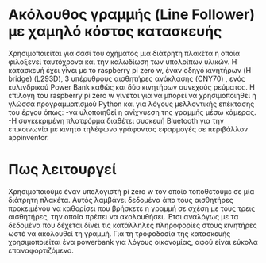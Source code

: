 # Ακόλουθος γραμμής (Line Follower) με χαμηλό κόστος κατασκευής
Xρησιμοποιείται για σασί του οχήματος μια διάτρητη πλακέτα η οποία φιλοξενεί ταυτόχρονα και την καλωδίωση των υπολοίπων υλικών. Η κατασκευή έχει γίνει με το raspberry pi zero w, έναν οδηγό κινητήρων (H bridge) (L293D), 3 υπέρυθρους αισθητήρες ανάκλασης (CNY70) , ενός κυλινδρικού Power Bank καθώς και δύο κινητήρων συνεχούς ρεύματος. Η επιλογή του  raspberry pi zero w γίνεται για να μπορεί να χρησιμοποιηθεί η γλώσσα προγραμματισμού Python και για λόγους μελλοντικής επέκτασης του έργου όπως: 
-να υλοποιηθεί η ανίχνυεση της γραμμής μέσω κάμερας.
-Η συγκεκριμένη πλατφόρμα διαθέτει συσκευή Bluetooth για την επικοινωνία με κινητό τηλέφωνο γράφοντας εφαρμογές σε περιβάλλον appinventor.

# Πως λειτουργεί
Χρησιμοποιούμε έναν υπολογιστή pi zero w τον οποίο τοποθετούμε σε μία διάτρητη πλακέτα. Αυτός λαμβάνει δεδομένα άπο τους αισθητήρες προκειμένου να καθορίσει που βρήσκετε η γραμμή σε σχέση με τους τρεις αισθητήρες, την οποία πρέπει να ακολουθήσει. Έτσι αναλόγως με τα δεδομένα που δέχεται δίνει τις κατάλληλες πληροφορίες στους κινητήρες ωστέ να ακολουθεί τη γραμμή. Για τη τροφοδοσία της κατασκευής χρησιμοποιείται ένα powerbank για λόγους οικονομίας, αφού είναι εύκολα επαναφορτιζόμενο. 



